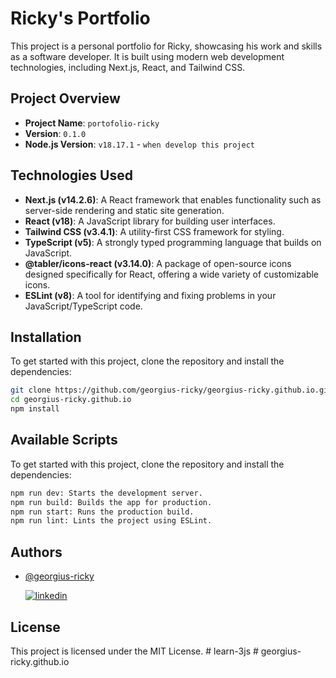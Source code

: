 # Ricky's Portfolio

This project is a personal portfolio for Ricky, showcasing his work and skills as a software developer. It is built using modern web development technologies, including Next.js, React, and Tailwind CSS.

## Project Overview

- **Project Name**: `portofolio-ricky`
- **Version**: `0.1.0`
- **Node.js Version**: `v18.17.1` - `when develop this project`

## Technologies Used

- **Next.js (v14.2.6)**: A React framework that enables functionality such as server-side rendering and static site generation.
- **React (v18)**: A JavaScript library for building user interfaces.
- **Tailwind CSS (v3.4.1)**: A utility-first CSS framework for styling.
- **TypeScript (v5)**: A strongly typed programming language that builds on JavaScript.
- **@tabler/icons-react (v3.14.0)**: A package of open-source icons designed specifically for React, offering a wide variety of customizable icons.
- **ESLint (v8)**: A tool for identifying and fixing problems in your JavaScript/TypeScript code.  

## Installation

To get started with this project, clone the repository and install the dependencies:

```bash
git clone https://github.com/georgius-ricky/georgius-ricky.github.io.git
cd georgius-ricky.github.io
npm install
```

## Available Scripts

To get started with this project, clone the repository and install the dependencies:

```bash
npm run dev: Starts the development server.
npm run build: Builds the app for production.
npm run start: Runs the production build.
npm run lint: Lints the project using ESLint.
```
## Authors

- [@georgius-ricky](https://www.github.com/georgius-ricky)
 
  [![linkedin](https://img.shields.io/badge/linkedin-0A66C2?style=for-the-badge&logo=linkedin&logoColor=white)](https://www.linkedin.com/in/georgius-ricky/)


## License

This project is licensed under the MIT License.
#   l e a r n - 3 j s 
 
 #   g e o r g i u s - r i c k y . g i t h u b . i o 
 
 